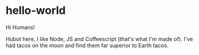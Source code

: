 # hello-world
 
Hi Humans!

Hubot here, I like Node, JS and Coffeescript (that's what I'm made of).
I've had tacos on the moon and find them far superior to Earth tacos.
